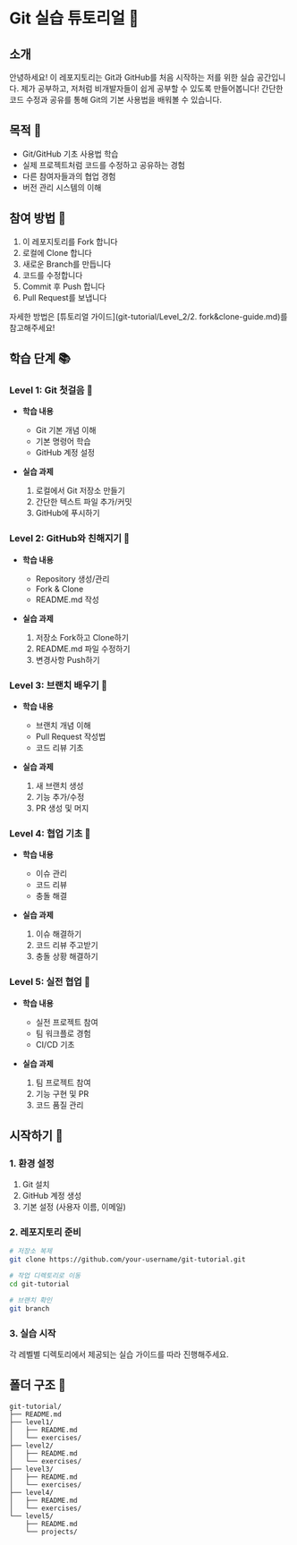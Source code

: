 # Git 실습 튜토리얼 🌱

## 소개
안녕하세요! 이 레포지토리는 Git과 GitHub를 처음 시작하는 저를 위한 실습 공간입니다. 
제가 공부하고, 저처럼 비개발자들이 쉽게 공부할 수 있도록 만들어봅니다!
간단한 코드 수정과 공유를 통해 Git의 기본 사용법을 배워볼 수 있습니다.

## 목적 🎯
- Git/GitHub 기초 사용법 학습
- 실제 프로젝트처럼 코드를 수정하고 공유하는 경험
- 다른 참여자들과의 협업 경험
- 버전 관리 시스템의 이해

## 참여 방법 🤝
1. 이 레포지토리를 Fork 합니다
2. 로컬에 Clone 합니다
3. 새로운 Branch를 만듭니다
4. 코드를 수정합니다
5. Commit 후 Push 합니다
6. Pull Request를 보냅니다

자세한 방법은 [튜토리얼 가이드](git-tutorial/Level_2/2. fork&clone-guide.md)를 참고해주세요!

## 학습 단계 📚

### Level 1: Git 첫걸음 🌱
- **학습 내용**
  - Git 기본 개념 이해
  - 기본 명령어 학습
  - GitHub 계정 설정

- **실습 과제**
  1. 로컬에서 Git 저장소 만들기
  2. 간단한 텍스트 파일 추가/커밋
  3. GitHub에 푸시하기

### Level 2: GitHub와 친해지기 🌿
- **학습 내용**
  - Repository 생성/관리
  - Fork & Clone
  - README.md 작성

- **실습 과제**
  1. 저장소 Fork하고 Clone하기
  2. README.md 파일 수정하기
  3. 변경사항 Push하기

### Level 3: 브랜치 배우기 🌲
- **학습 내용**
  - 브랜치 개념 이해
  - Pull Request 작성법
  - 코드 리뷰 기초

- **실습 과제**
  1. 새 브랜치 생성
  2. 기능 추가/수정
  3. PR 생성 및 머지

### Level 4: 협업 기초 🌳
- **학습 내용**
  - 이슈 관리
  - 코드 리뷰
  - 충돌 해결

- **실습 과제**
  1. 이슈 해결하기
  2. 코드 리뷰 주고받기
  3. 충돌 상황 해결하기

### Level 5: 실전 협업 🎋
- **학습 내용**
  - 실전 프로젝트 참여
  - 팀 워크플로 경험
  - CI/CD 기초

- **실습 과제**
  1. 팀 프로젝트 참여
  2. 기능 구현 및 PR
  3. 코드 품질 관리

## 시작하기 🚀

### 1. 환경 설정
1. Git 설치
2. GitHub 계정 생성
3. 기본 설정 (사용자 이름, 이메일)

### 2. 레포지토리 준비
```bash
# 저장소 복제
git clone https://github.com/your-username/git-tutorial.git

# 작업 디렉토리로 이동
cd git-tutorial

# 브랜치 확인
git branch
```

### 3. 실습 시작
각 레벨별 디렉토리에서 제공되는 실습 가이드를 따라 진행해주세요.

## 폴더 구조 📂
```
git-tutorial/
├── README.md
├── level1/
│   ├── README.md
│   └── exercises/
├── level2/
│   ├── README.md
│   └── exercises/
├── level3/
│   ├── README.md
│   └── exercises/
├── level4/
│   ├── README.md
│   └── exercises/
└── level5/
    ├── README.md
    └── projects/
```

